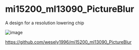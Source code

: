 # mi15200_ml13090_PictureBlur

A design for a resolution lowering chip

![image](https://github.com/user-attachments/assets/dbd4a8b8-1b2c-4aee-bbcc-acf2959e147e)


https://github.com/wesely1996/mi15200_ml13090_PictureBlur
